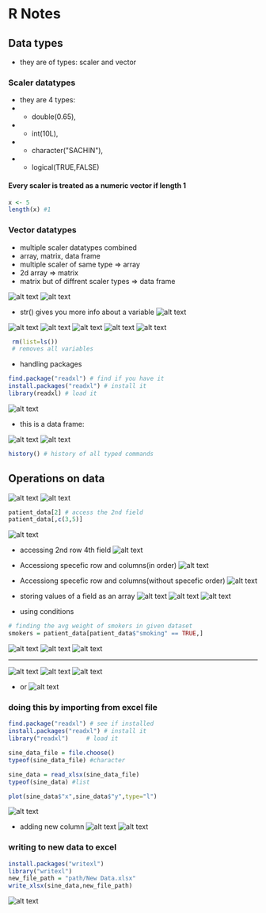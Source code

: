 # R Notes
## Data types
- they are of types: scaler and vector
### Scaler datatypes
- they are 4 types: 
- - double(0.65), 
- - int(10L), 
- - character("SACHIN"), 
- - logical(TRUE,FALSE)
#### Every scaler is treated as a numeric vector if length 1
```r
x <- 5
length(x) #1
```
### Vector datatypes
- multiple scaler datatypes combined
- array, matrix, data frame
- multiple scaler of same type => array
- 2d array => matrix
- matrix but of diffrent scaler types => data frame

![alt text](image.png)
![alt text](image-1.png)

- str() gives you more info about a variable
![alt text](image-2.png)


![alt text](image-3.png)
![alt text](image-4.png)
![alt text](image-5.png)
![alt text](image-6.png)
![alt text](image-7.png)

```r
 rm(list=ls())
 # removes all variables
```

- handling packages
```r
find.package("readxl") # find if you have it
install.packages("readxl") # install it
library(readxl) # load it
```
![alt text](image-9.png)

- this is a data frame:

![alt text](image-10.png)
![alt text](image-11.png)

```r
history() # history of all typed commands
```

## Operations on data
![alt text](image-13.png)
![alt text](image-14.png)

```r
patient_data[2] # access the 2nd field
patient_data[,c(3,5)]
```
![alt text](image-19.png)
- accessing 2nd row 4th field
![alt text](image-17.png)
- Accessiong specefic row and columns(in order)
![alt text](image-15.png)
- Accessiong specefic row and columns(without specefic order)
![alt text](image-16.png)

- storing values of a field as an array
![alt text](image-20.png)
![alt text](image-21.png)
![alt text](image-22.png)

- using conditions
```r
# finding the avg weight of smokers in given dataset
smokers = patient_data[patient_data$"smoking" == TRUE,]
```
![alt text](image-27.png)
![alt text](image-26.png)
![alt text](image-12.png)

---

![alt text](image-23.png)
![alt text](image-24.png)
![alt text](image-25.png) 
- or
![alt text](image-28.png)

### doing this by importing from excel file

```r
find.package("readxl") # see if installed
install.packages("readxl") # install it
library("readxl")     # load it

sine_data_file = file.choose()
typeof(sine_data_file) #character

sine_data = read_xlsx(sine_data_file)
typeof(sine_data) #list

plot(sine_data$"x",sine_data$"y",type="l")
```
![alt text](image-29.png)
- adding new column
![alt text](image-30.png)
![alt text](image-31.png)

### writing to new data to excel

```r
install.packages("writexl")
library("writexl")
new_file_path = "path/New Data.xlsx"
write_xlsx(sine_data,new_file_path)
```
![alt text](image-32.png)